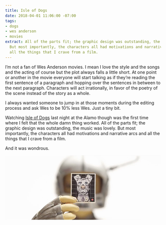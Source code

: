 ```yaml
---
title: Isle of Dogs
date: 2018-04-01 11:06:00 -07:00
tags:
- dogs
- wes anderson
- movies
extract: All of the parts fit; the graphic design was outstanding, the music was lovely.
  But most importantly, the characters all had motivations and narrative arcs and
  all the things that I crave from a film.
---
```


I’m not a fan of Wes Anderson movies. I mean I love the style and the songs and the acting of course but the plot always falls a little short. At one point or another in the movie everyone will start talking as if they’re reading the first sentence of a paragraph and hopping over the sentences in between to the next paragraph. Characters will act irrationally, in favor of the poetry of the scene instead of the story as a whole.

I always wanted someone to jump in at those moments during the editing process and ask Wes to be 10% less Wes. Just a tiny bit.

Watching [Isle of Dogs](https://letterboxd.com/film/isle-of-dogs-2018/) last night at the Alamo though was the first time where I felt that the whole damn thing worked. All of the parts fit; the graphic design was outstanding, the music was lovely. But most importantly, the characters all had motivations and narrative arcs and all the things that I crave from a film.

And it was wondrous.

![isle-of-dogs.jpg](/uploads/isle-of-dogs.jpg)